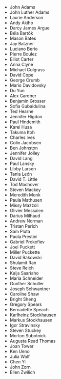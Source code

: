 * John Adams
* John Luther Adams
* Laurie Anderson
* Andy Akiho
* Darcy James Argue
* Béla Bartók
* Mason Bates
* Jay Batzner
* Luciano Berio
* Pierre Boulez
* Elliot Carter
* Anna Clyne
* Michael Colgrass
* David Cope
* George Crumb
* Mario Davidovsky
* Du Yun
* Alex Gardner
* Benjamin Grosser
* Sofia Gubaidulina
* Ted Hearne
* Jennifer Higdon
* Paul Hindemith
* Karel Husa
* Takuma Itoh
* Charles Ives
* Colin Jacobsen
* Ben Johnston
* Jennifer Jolley
* David Lang
* Paul Lansky
* Libby Larsen
* Tania León
* David T. Little
* Tod Machover
* Steven Mackey
* Meredith Monk
* Paula Mathusen
* Missy Mazzoli
* Olivier Messaien
* Darius Milhaud
* Andrew Norman
* Tristan Perich
* Sam Pluta
* Paola Prestini
* Gabriel Prokofiev
* Joel Puckett
* Miller Puckette
* David Rakowski
* Shulamit Ran
* Steve Reich
* Kaija Saariaho
* Maria Schneider
* Gunther Schuller
* Joseph Schwantner
* Caroline Shaw
* Bright Sheng
* Gregory Spears
* Bernadette Speach
* Karlheinz Stockhausen
* Markus Stockhausen
* Igor Stravinsky
* Steven Stuckey
* Morton Subotnick
* Augusta Read Thomas
* Joan Tower
* Ken Ueno
* Julia Wolf
* Chen Yi
* John Zorn
* Ellen Zwilich
